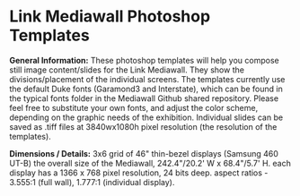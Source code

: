 # Link Mediawall Photoshop Templates

**General Information:** These photoshop templates will help you compose still image content/slides for the Link Mediawall.  They show the divisions/placement of the individual screens.  The templates currently use the default Duke fonts (Garamond3 and Interstate), which can be found in the typical fonts folder in the Mediawall Github shared repository.  Please feel free to substitute your own fonts, and adjust the color scheme, depending on the graphic needs of the exhibition. Individual slides can be saved as .tiff files at 3840wx1080h pixel resolution (the resolution of the templates).

**Dimensions / Details:** 
3x6 grid of 46" thin-bezel displays (Samsung 460 UT-B)
the overall size of the Mediawall, 242.4"/20.2' W x 68.4"/5.7' H.
each display has a 1366 x 768 pixel resolution, 24 bits deep.
aspect ratios - 3.555:1 (full wall), 1.777:1 (individual display).
